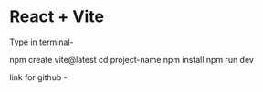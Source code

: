 # React + Vite

Type in terminal-

 npm create vite@latest
 cd project-name
 npm install
 npm run dev

 link for github -
 